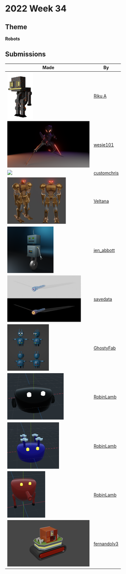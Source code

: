 # 2022 Week 34


## Theme

**Robots**


## Submissions

| Made | By |
|------|----|
| <img src="./RikuA/robot.png" height="150" /> | [Riku A](./RikuA/) |
| <img src="./wesje101/FastRobot2.png" height="150" /> | [wesje101](./wesje101/) |
| <img src="./customchris/JunkRobot2k.png" height="150" /> | [customchris](./customchris/) |
| <img src="./Veltana/botboijpeg.jpg" height="150" /> | [Veltana](./Veltana/) |
| <img src="./jen_abbott/robot-jsa-aug2022.png" height="150" /> | [jen_abbott](./jen_abbott/) |
| <img src="./savedata/unknown.png" height="150" /> | [savedata](./savedata/) |
| <img src="./GhostyFab/BlueDabadei.PNG" height="150" /> | [GhostyFab](./GhostyFab/) |
| <img src="./RobinLamb/robot_regular.png" height="150" /> | [RobinLamb](./RobinLamb/) |
| <img src="./RobinLamb/robot_drone.png" height="150" /> | [RobinLamb](./RobinLamb/) |
| <img src="./RobinLamb/Video_220827000141.gif" height="150" /> | [RobinLamb](./RobinLamb/) |
| <img src="./fernandolv3/coffee_robot.png" height="150" /> | [fernandolv3](./fernandolv3/) |
